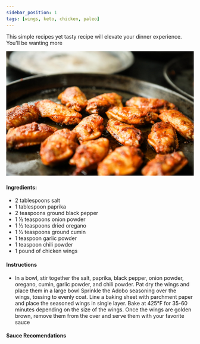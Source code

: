 ```yaml
---
sidebar_position: 1
tags: [wings, keto, chicken, paleo]
---
```


This simple recipes yet tasty recipe will elevate your dinner experience. You'll be wanting more 

![Wings](./img/wings.jpeg)

#### Ingredients:
- 2 tablespoons salt
- 1 tablespoon paprika
- 2 teaspoons ground black pepper
- 1 1⁄2 teaspoons onion powder
- 1 1⁄2 teaspoons dried oregano
- 1 1⁄2 teaspoons ground cumin
- 1 teaspoon garlic powder
- 1 teaspoon chili powder
- 1 pound of chicken wings
#### Instructions
- In a bowl, stir together the salt, paprika, black pepper, onion powder, oregano, cumin, garlic powder, and chili powder. Pat dry the wings and place them in a large bowl Sprinkle the Adobo seasoning over the wings, tossing to evenly coat. Line a baking sheet with parchment paper and place the seasoned wings in  single layer. Bake at 425°F for 35-60 minutes depending on the size of the wings. Once the wings are golden brown, remove them from the over and serve them with your favorite sauce 


#### Sauce Recomendations 
